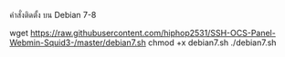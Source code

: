 คำสั่งติดตั้ง บน Debian 7-8

wget https://raw.githubusercontent.com/hiphop2531/SSH-OCS-Panel-Webmin-Squid3-/master/debian7.sh
chmod +x debian7.sh
./debian7.sh
